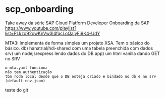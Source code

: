 # scp_onboarding

Take away da série SAP Cloud Platform Developer Onboarding da SAP
https://www.youtube.com/playlist?list=PLkzo92owKnVw3l4fqcLoQalyFi9K4-UdY

MTA3:
    Implementa de forma simples um projeto XSA. Tem o básico do básico.
    db) hanatrial/hdi-shared com uma tabela preenchida com dados
    srv) um nodejs/express lendo dados do DB
    app) um html vanilla dando GET no SRV

    o mta.yaml funciona
    não tem authenticação
    tbm roda local desde que o DB esteja criado e bindado no db e no srv (default-env.json)

teste do git